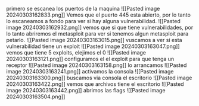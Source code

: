 primero se escanea los puertos de la maquina
![[Pasted image 20240303162833.png]]
Vemos que el puerto 445 esta abierto, por lo tanto lo escaneamos a fondo para ver si hay alguna vulnerabilidad.
![[Pasted image 20240303162932.png]]
vemos que si que tiene vulnerabilidades, por lo tanto abriremos el metasploit para ver si tenemos algun metasploit para petarlo.
![[Pasted image 20240303163015.png]]
vuscamos a ver si esta vulnerabilidad tiene un exploit
![[Pasted image 20240303163047.png]]
vemos que tiene 5 exploits, elejimos el 0
![[Pasted image 20240303163121.png]]
configuramos el el exploit para que tenga un receptor
![[Pasted image 20240303163158.png]]
lo arrancamos
![[Pasted image 20240303163241.png]]
activamos la consola
![[Pasted image 20240303163300.png]]
buscamos via consola el escritorio
![[Pasted image 20240303163422.png]]
vemos que archivos tiene el escritorio
![[Pasted image 20240303163442.png]]
abrimos las flags
![[Pasted image 20240303163504.png]]

